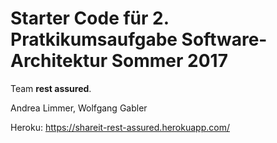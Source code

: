 # Starter Code für 2. Pratkikumsaufgabe Software-Architektur Sommer 2017

Team **rest assured**.

Andrea Limmer, Wolfgang Gabler 

Heroku: https://shareit-rest-assured.herokuapp.com/
